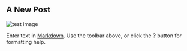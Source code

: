 ## A New Post
![test image]({{site.baseurl}}//%E4%BA%A7%E5%93%81%202.pic_hd.jpg)

Enter text in [Markdown](http://daringfireball.net/projects/markdown/). Use the toolbar above, or click the **?** button for formatting help.



